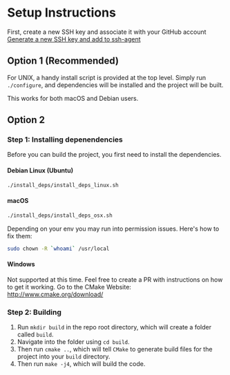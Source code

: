 # Setup Instructions

First, create a new SSH key and associate it with your GitHub account
[Generate a new SSH key and add to ssh-agent](https://docs.github.com/en/github/authenticating-to-github/connecting-to-github-with-ssh/generating-a-new-ssh-key-and-adding-it-to-the-ssh-agent)

## Option 1 (Recommended)
For UNIX, a handy install script is provided at the top level.
Simply run `./configure`, and dependencies will be installed and the project will be built.

This works for both macOS and Debian users.

## Option 2

### Step 1: Installing depenendencies

Before you can build the project, you first need to install the dependencies.

#### Debian Linux (Ubuntu)
```bash
./install_deps/install_deps_linux.sh
```

#### macOS

```bash
./install_deps/install_deps_osx.sh
```

Depending on your env you may run into permission issues. Here's how to fix them:
```bash
sudo chown -R `whoami` /usr/local
```

#### Windows
Not supported at this time. Feel free to create a PR with instructions on how to get it working.
Go to the CMake Website: http://www.cmake.org/download/

### Step 2: Building

1. Run `mkdir build` in the repo root directory, which will create a folder called `build`.
2. Navigate into the folder using `cd build`.
3. Then run `cmake ..`, which will tell `CMake` to generate build files for the project into your `build` directory.
4. Then run `make -j4`, which will build the code.
